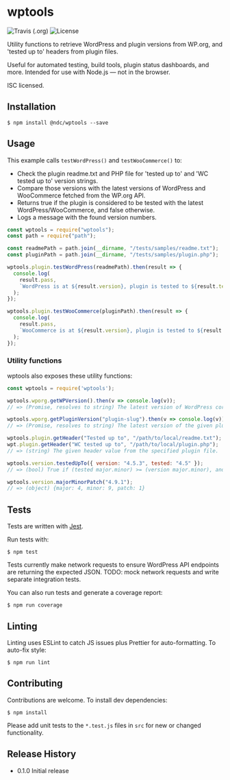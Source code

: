 wptools
=======

![Travis (.org)](https://img.shields.io/travis/nickcernis/wptools.svg?style=for-the-badge) ![License](https://img.shields.io/github/license/nickcernis/wptools.svg?style=for-the-badge)

Utility functions to retrieve WordPress and plugin versions from WP.org, and 'tested up to' headers from plugin files.

Useful for automated testing, build tools, plugin status dashboards, and more. Intended for use with Node.js — not in the browser.

ISC licensed.

## Installation

~~~
$ npm install @ndc/wptools --save
~~~

## Usage

This example calls `testWordPress()` and `testWooCommerce()` to:

- Check the plugin readme.txt and PHP file for 'tested up to' and 'WC tested up to' version strings.
- Compare those versions with the latest versions of WordPress and WooCommerce fetched from the WP.org API.
- Returns true if the plugin is considered to be tested with the latest WordPress/WooCommerce, and false otherwise.
- Logs a message with the found version numbers.

~~~js
const wptools = require("wptools");
const path = require("path");

const readmePath = path.join(__dirname, "/tests/samples/readme.txt");
const pluginPath = path.join(__dirname, "/tests/samples/plugin.php");

wptools.plugin.testWordPress(readmePath).then(result => {
  console.log(
    result.pass,
    `WordPress is at ${result.version}, plugin is tested to ${result.tested}.`
  );
});

wptools.plugin.testWooCommerce(pluginPath).then(result => {
  console.log(
    result.pass,
    `WooCommerce is at ${result.version}, plugin is tested to ${result.tested}.`
  );
});
~~~

### Utility functions

wptools also exposes these utility functions:

~~~js
const wptools = require('wptools');

wptools.wporg.getWPVersion().then(v => console.log(v));
// => (Promise, resolves to string) The latest version of WordPress core from the WP.org API. e.g. '4.9.7'.

wptools.wporg.getPluginVersion("plugin-slug").then(v => console.log(v));
// => (Promise, resolves to string) The latest version of the given plugin from the WP.org API. e.g. '3.0.1'.

wptools.plugin.getHeader("Tested up to", "/path/to/local/readme.txt");
wpt.plugin.getHeader("WC tested up to", "/path/to/local/plugin.php");
// => (string) The given header value from the specified plugin file.

wptools.version.testedUpTo({ version: "4.5.3", tested: "4.5" });
// => (bool) True if (tested major.minor) >= (version major.minor), and (tested _._.patch) >= (version _._patch) or (tested _._.patch) is omitted. Useful to check if a plugin is tested with the latest version of WordPress or WooCommerce.

wptools.version.majorMinorPatch("4.9.1");
// => (object) {major: 4, minor: 9, patch: 1}
~~~

## Tests

Tests are written with [Jest](https://jestjs.io/).

Run tests with:

~~~
$ npm test
~~~

Tests currently make network requests to ensure WordPress API endpoints are returning the expected JSON. TODO: mock network requests and write separate integration tests.

You can also run tests and generate a coverage report:

~~~
$ npm run coverage
~~~

## Linting

Linting uses ESLint to catch JS issues plus Prettier for auto-formatting. To auto-fix style:

~~~
$ npm run lint
~~~

## Contributing

Contributions are welcome. To install dev dependencies:

~~~
$ npm install
~~~

Please add unit tests to the `*.test.js` files in `src` for new or changed functionality.

## Release History

* 0.1.0 Initial release
